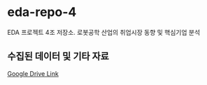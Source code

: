 # eda-repo-4
EDA 프로젝트 4조 저장소. 로봇공학 산업의 취업시장 동향 및 핵심기업 분석

## 수집된 데이터 및 기타 자료
[Google Drive Link](https://drive.google.com/file/d/1fB4zlZonkEtg19NGn8OFWV3gBHmEoXFH/view?usp=sharing)
